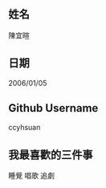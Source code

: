 姓名
----
陳宜暄

日期
----
2006/01/05

Github Username
---------------
ccyhsuan

我最喜歡的三件事
---------------
睡覺 唱歌 追劇
